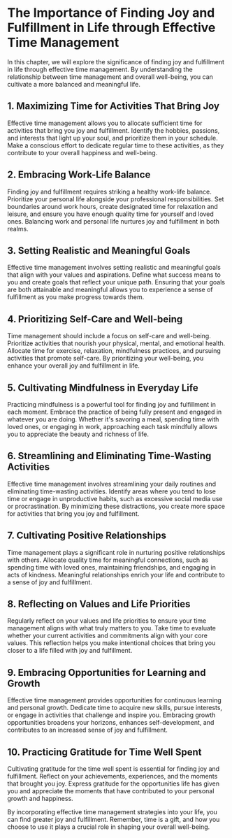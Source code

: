 The Importance of Finding Joy and Fulfillment in Life through Effective Time Management
================================================================================================

In this chapter, we will explore the significance of finding joy and fulfillment in life through effective time management. By understanding the relationship between time management and overall well-being, you can cultivate a more balanced and meaningful life.

**1. Maximizing Time for Activities That Bring Joy**
----------------------------------------------------

Effective time management allows you to allocate sufficient time for activities that bring you joy and fulfillment. Identify the hobbies, passions, and interests that light up your soul, and prioritize them in your schedule. Make a conscious effort to dedicate regular time to these activities, as they contribute to your overall happiness and well-being.

**2. Embracing Work-Life Balance**
----------------------------------

Finding joy and fulfillment requires striking a healthy work-life balance. Prioritize your personal life alongside your professional responsibilities. Set boundaries around work hours, create designated time for relaxation and leisure, and ensure you have enough quality time for yourself and loved ones. Balancing work and personal life nurtures joy and fulfillment in both realms.

**3. Setting Realistic and Meaningful Goals**
---------------------------------------------

Effective time management involves setting realistic and meaningful goals that align with your values and aspirations. Define what success means to you and create goals that reflect your unique path. Ensuring that your goals are both attainable and meaningful allows you to experience a sense of fulfillment as you make progress towards them.

**4. Prioritizing Self-Care and Well-being**
--------------------------------------------

Time management should include a focus on self-care and well-being. Prioritize activities that nourish your physical, mental, and emotional health. Allocate time for exercise, relaxation, mindfulness practices, and pursuing activities that promote self-care. By prioritizing your well-being, you enhance your overall joy and fulfillment in life.

**5. Cultivating Mindfulness in Everyday Life**
-----------------------------------------------

Practicing mindfulness is a powerful tool for finding joy and fulfillment in each moment. Embrace the practice of being fully present and engaged in whatever you are doing. Whether it's savoring a meal, spending time with loved ones, or engaging in work, approaching each task mindfully allows you to appreciate the beauty and richness of life.

**6. Streamlining and Eliminating Time-Wasting Activities**
-----------------------------------------------------------

Effective time management involves streamlining your daily routines and eliminating time-wasting activities. Identify areas where you tend to lose time or engage in unproductive habits, such as excessive social media use or procrastination. By minimizing these distractions, you create more space for activities that bring you joy and fulfillment.

**7. Cultivating Positive Relationships**
-----------------------------------------

Time management plays a significant role in nurturing positive relationships with others. Allocate quality time for meaningful connections, such as spending time with loved ones, maintaining friendships, and engaging in acts of kindness. Meaningful relationships enrich your life and contribute to a sense of joy and fulfillment.

**8. Reflecting on Values and Life Priorities**
-----------------------------------------------

Regularly reflect on your values and life priorities to ensure your time management aligns with what truly matters to you. Take time to evaluate whether your current activities and commitments align with your core values. This reflection helps you make intentional choices that bring you closer to a life filled with joy and fulfillment.

**9. Embracing Opportunities for Learning and Growth**
------------------------------------------------------

Effective time management provides opportunities for continuous learning and personal growth. Dedicate time to acquire new skills, pursue interests, or engage in activities that challenge and inspire you. Embracing growth opportunities broadens your horizons, enhances self-development, and contributes to an increased sense of joy and fulfillment.

**10. Practicing Gratitude for Time Well Spent**
------------------------------------------------

Cultivating gratitude for the time well spent is essential for finding joy and fulfillment. Reflect on your achievements, experiences, and the moments that brought you joy. Express gratitude for the opportunities life has given you and appreciate the moments that have contributed to your personal growth and happiness.

By incorporating effective time management strategies into your life, you can find greater joy and fulfillment. Remember, time is a gift, and how you choose to use it plays a crucial role in shaping your overall well-being.
